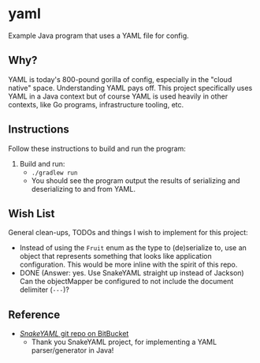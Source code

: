 # yaml

Example Java program that uses a YAML file for config.

## Why?

YAML is today's 800-pound gorilla of config, especially in the "cloud native" space. Understanding YAML pays off. This
project specifically uses YAML in a Java context but of course YAML is used heavily in other contexts, like Go programs,
infrastructure tooling, etc.

## Instructions

Follow these instructions to build and run the program:

1. Build and run:
   * `./gradlew run`
   * You should see the program output the results of serializing and deserializing to and from YAML.

## Wish List

General clean-ups, TODOs and things I wish to implement for this project:

* Instead of using the `Fruit` enum as the type to (de)serialize to, use an object that represents something that looks
  like application configuration. This would be more inline with the spirit of this repo.
* DONE (Answer: yes. Use SnakeYAML straight up instead of Jackson) Can the objectMapper be configured to not include the document delimiter (`---`)?

## Reference

* [*SnakeYAML* git repo on BitBucket](https://bitbucket.org/asomov/snakeyaml/wiki/Documentation)
  * Thank you SnakeYAML project, for implementing a YAML parser/generator in Java!
